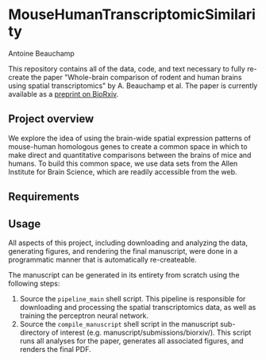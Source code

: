 # MouseHumanTranscriptomicSimilarity

Antoine Beauchamp

This repository contains all of the data, code, and text necessary to fully re-create the paper "Whole-brain comparison of rodent and human brains using spatial transcriptomics" by A. Beauchamp et al. The paper is currently available as a [preprint on BioRxiv](https://doi.org/10.1101/2022.03.18.484766).

## Project overview

We explore the idea of using the brain-wide spatial expression patterns of mouse-human homologous genes to create a common space in which to make direct and quantitative comparisons between the brains of mice and humans. To build this common space, we use data sets from the Allen Institute for Brain Science, which are readily accessible from the web.

## Requirements

## Usage

All aspects of this project, including downloading and analyzing the data, generating figures, and rendering the final manuscript, were done in a programmatic manner that is automatically re-createable. 

The manuscript can be generated in its entirety from scratch using the following steps:

1. Source the `pipeline_main` shell script. This pipeline is responsible for downloading and processing the spatial transcriptomics data, as well as training the perceptron neural network. 
2. Source the `compile_manuscript` shell script in the manuscript sub-directory of interest (e.g. manuscript/submissions/biorxiv/). This script runs all analyses for the paper, generates all associated figures, and renders the final PDF. 

